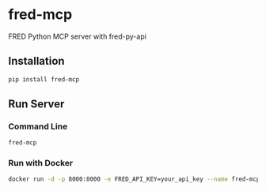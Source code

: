 # fred-mcp
FRED Python MCP server with fred-py-api

## Installation
```bash
pip install fred-mcp
```

## Run Server
### Command Line
```bash
fred-mcp
```

### Run with Docker
```bash
docker run -d -p 8000:8000 -e FRED_API_KEY=your_api_key --name fred-mcp-server ghcr.io/zachspar/fred-mcp/fred-mcp-server:latest
```